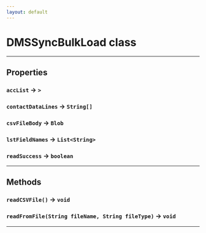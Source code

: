 ```yaml
---
layout: default
---
```

# DMSSyncBulkLoad class
---
## Properties

### `accList` → `>`

### `contactDataLines` → `String[]`

### `csvFileBody` → `Blob`

### `lstFieldNames` → `List<String>`

### `readSuccess` → `boolean`

---
## Methods
### `readCSVFile()` → `void`
### `readFromFile(String fileName, String fileType)` → `void`
---

